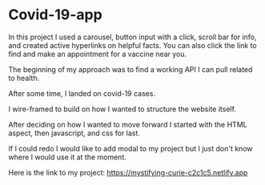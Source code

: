 # Covid-19-app

In this project I used a carousel, button input with a click, scroll bar for info, and created active hyperlinks on helpful facts.  You can also click the link to find and make an appointment for a vaccine near you.

The beginning of my approach was to find a working API I can pull related to health.

After some time, I landed on covid-19 cases.

I wire-framed to build on how I wanted to structure the website itself.

After deciding on how I wanted to move forward I started with the HTML aspect, then javascript, and css for last.

If I could redo I would like to add modal to my project but I just don't know where I would use it at the moment.

Here is the link to my project: https://mystifying-curie-c2c1c5.netlify.app
